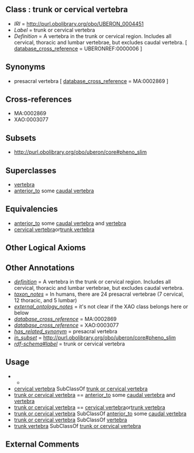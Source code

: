 
## Class : trunk or cervical vertebra

 * *IRI* = http://purl.obolibrary.org/obo/UBERON_0004451
 * *Label* = trunk or cervical vertebra
 * *Definition* = A vertebra in the trunk or cervical region. Includes all cervical, thoracic and lumbar vertebrae, but excludes caudal vertebra. [ [database_cross_reference](../../ef/oboInOwl#hasDbXref.md) = UBERONREF:0000006 ]

## Synonyms

 * presacral vertebra [ [database_cross_reference](../../ef/oboInOwl#hasDbXref.md) = MA:0002869 ]

## Cross-references

 * MA:0002869
 * XAO:0003077

## Subsets

 * http://purl.obolibrary.org/obo/uberon/core#pheno_slim

## Superclasses

 * [vertebra](../../UBERON/12/UBERON_0002412.md)
 * [anterior_to](../../BSPO/96/BSPO_0000096.md) some [caudal vertebra](../../UBERON/95/UBERON_0001095.md)

## Equivalencies

 * [anterior_to](../../BSPO/96/BSPO_0000096.md) some [caudal vertebra](../../UBERON/95/UBERON_0001095.md) and [vertebra](../../UBERON/12/UBERON_0002412.md)
 * [cervical vertebra](../../UBERON/13/UBERON_0002413.md)or[trunk vertebra](../../UBERON/77/UBERON_0011677.md)

## Other Logical Axioms


## Other Annotations

 * *[definition](../../IAO/15/IAO_0000115.md)* = A vertebra in the trunk or cervical region. Includes all cervical, thoracic and lumbar vertebrae, but excludes caudal vertebra.
 * *[taxon_notes](../../UBPROP/08/UBPROP_0000008.md)* = In humans, there are 24 presacral vertebrae (7 cervical, 12 thoracic, and 5 lumbar)
 * *[external_ontology_notes](../../UBPROP/12/UBPROP_0000012.md)* = it's not clear if the XAO class belongs here or below
 * *[database_cross_reference](../../ef/oboInOwl#hasDbXref.md)* = MA:0002869
 * *[database_cross_reference](../../ef/oboInOwl#hasDbXref.md)* = XAO:0003077
 * *[has_related_synonym](../../ym/oboInOwl#hasRelatedSynonym.md)* = presacral vertebra
 * *[in_subset](../../et/oboInOwl#inSubset.md)* = http://purl.obolibrary.org/obo/uberon/core#pheno_slim
 * *[rdf-schema#label](../../el/rdf-schema#label.md)* = trunk or cervical vertebra

## Usage

 * -
 * [cervical vertebra](../../UBERON/13/UBERON_0002413.md) SubClassOf [trunk or cervical vertebra](../../UBERON/51/UBERON_0004451.md)
 * [trunk or cervical vertebra](../../UBERON/51/UBERON_0004451.md) == [anterior_to](../../BSPO/96/BSPO_0000096.md) some [caudal vertebra](../../UBERON/95/UBERON_0001095.md) and [vertebra](../../UBERON/12/UBERON_0002412.md)
 * [trunk or cervical vertebra](../../UBERON/51/UBERON_0004451.md) == [cervical vertebra](../../UBERON/13/UBERON_0002413.md)or[trunk vertebra](../../UBERON/77/UBERON_0011677.md)
 * [trunk or cervical vertebra](../../UBERON/51/UBERON_0004451.md) SubClassOf [anterior_to](../../BSPO/96/BSPO_0000096.md) some [caudal vertebra](../../UBERON/95/UBERON_0001095.md)
 * [trunk or cervical vertebra](../../UBERON/51/UBERON_0004451.md) SubClassOf [vertebra](../../UBERON/12/UBERON_0002412.md)
 * [trunk vertebra](../../UBERON/77/UBERON_0011677.md) SubClassOf [trunk or cervical vertebra](../../UBERON/51/UBERON_0004451.md)

## External Comments

